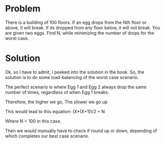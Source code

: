 # Problem

There is a building of 100 floors. If an egg drops from the Nth floor or above, it will break. If its dropped from any floor below, it will not break. You are given two eggs. Find N, while minimizing the number of drops for the worst case. 

# Solution

Ok, so I have to admit, I peeked into the solution in the book. 
So, the solution is to do some load-balancing of the worst case scenario. 

The perfect scenario is where Egg 1 and Egg 2 always drop the same number of times, regardless of when Egg 1 breaks. 

Therefore, the higher we go, The slower we go up

This would lead to this equation: 
(X*(X+1))/2 = N

Where N = 100 in this case. 

Then we would manually have to check if round up or down, depending of which completes our best case scenario. 
